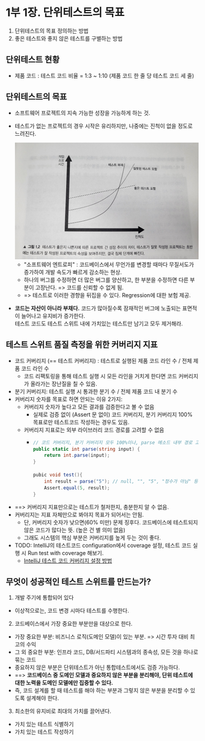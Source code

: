 # 1부 1장. 단위테스트의 목표

1. 단위테스트의 목표 정의하는 방법
2. 좋은 테스트와 좋지 않은 테스트를 구별하는 방법

## 단위테스트 현황
- 제품 코드 : 테스트 코드 비율 = 1:3 ~ 1:10 (제품 코드 한 줄 당 테스트 코드 세 줄)


## 단위테스트의 목표
- 소프트웨어 프로젝트의 지속 가능한 성장을 가능하게 하는 것.
- 테스트가 없는 프로젝트의 경우 시작은 유리하지만, 나중에는 진척이 없을 정도로 느려진다.

  <img src="../static/1-1_software-entropy.jpeg" width="500">
  
  - "소프트웨어 엔트로피" : 코드베이스에서 무언가를 변경할 때마다 무질서도가 증가하여 개발 속도가 빠르게 감소하는 현상.
  - 하나의 버그를 수정하면 더 많은 버그를 양산하고, 한 부분을 수정하면 다른 부분이 고장난다. => 코드를 신뢰할 수 없게 됨.
  - => 테스트로 이러한 경향을 뒤집을 수 있다. Regression에 대한 보험 제공.
- **코드는 자산이 아니라 부채다.** 코드가 많아질수록 잠재적인 버그에 노출되는 표면적이 늘어나고 유지비가 증가한다.     
   테스트 코드도 테스트 스위트 내에 가치있는 테스트만 남기고 모두 제거해라. 
  
## 테스트 스위트 품질 측정을 위한 커버리지 지표
- 코드 커버리지 (== 테스트 커버리지) : 테스트로 실행된 제품 코드 라인 수 / 전체 제품 코드 라인 수
  - 코드 리팩토링을 통해 테스트 실행 시 모든 라인을 거치게 한다면 코드 커버리지가 올라가는 장난질을 칠 수 있음.
- 분기 커버리지: 테스트 실행 시 통과한 분기 수 / 전체 제품 코드 내 분기 수
- 커버리지 숫자를 목표로 하면 안되는 이유 2가지:
  - 커버리지 숫자가 높다고 모든 결과를 검증한다고 볼 수 없음
    - 실제로 검증 없이 (Assert 문 없이) 코드 커버리지, 분기 커버리지 100% 목표로만 테스트코드 작성하는 경우도 있음.
  - 커버리지 지표로는 외부 라이브러리 코드 경로를 고려할 수 없음
    - ```c#
      // 코드 커버리지, 분기 커버리지 모두 100%이나, parse 메소드 내부 경로 고려 못함.
      public static int parse(string input) {
          return int.parse(input); 
      }

      pubic void test(){
          int result = parse("5"); // null, "", "5", "정수가 아님" 등 여러 엣지케이스가 있음.
          Assert.equal(5, result);
      }
      ```
- ==> 커버리지 지표만으로는 테스트가 철저한지, 충분한지 알 수 없음.
- 커버리지는 지표 자체만으로 봐야지 목표가 되어서는 안됨.
  - 단, 커버리지 숫자가 낮으면(60% 미만) 문제 징후다. 코드베이스에 테스트되지 않은 코드가 많다는 뜻. (높은 건 별 의미 없음) 
  - 그래도 시스템의 핵심 부분은 커버리지를 높게 두는 것이 좋다.
- TODO: IntelliJ의 테스트코드 configuration에서 coverage 설정, 테스트 코드 실행 시 Run test with coverage 해보기.
  - [IntelliJ 테스트 코드 커버리지 설정 방법](https://seungpnag.tistory.com/5)

## 무엇이 성공적인 테스트 스위트를 만드는가?
1. 개발 주기에 통합되어 있다
  - 이상적으로는, 코드 변경 시마다 테스트를 수행한다.
2. 코드베이스에서 가장 중요한 부분만을 대상으로 한다.
  - 가장 중요한 부분: 비즈니스 로직(도메인 모델)이 있는 부분. => 시간 투자 대비 최고의 수익
  - 그 외 중요한 부분: 인프라 코드, DB/서드파티 시스템과의 종속성, 모든 것을 하나로 묶는 코드
  - 중요하지 않은 부분은 단위테스트가 아닌 통합테스트에서도 검증 가능하다.
  - ==> **코드베이스 중 도메인 모델과 중요하지 않은 부분을 분리해야, 단위 테스트에 대한 노력을 도메인 모델에만 집중할 수 있다.**
  - 즉, 코드 설계를 할 때 테스트를 해야 하는 부분과 그렇지 않은 부분을 분리할 수 있도록 설계해야 한다.
3. 최소한의 유지비로 최대의 가치를 끌어낸다.
  - 가치 있는 테스트 식별하기
  - 가치 있는 테스트 작성하기

